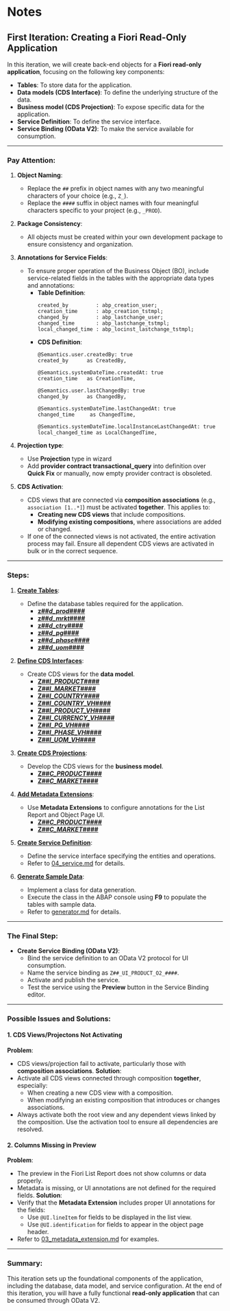 # Notes
## First Iteration: Creating a Fiori Read-Only Application

In this iteration, we will create back-end objects for a **Fiori read-only application**, focusing on the following key components:
- **Tables**: To store data for the application.
- **Data models (CDS Interface)**: To define the underlying structure of the data.
- **Business model (CDS Projection)**: To expose specific data for the application.
- **Service Definition**: To define the service interface.
- **Service Binding (OData V2)**: To make the service available for consumption.

---

### Pay Attention:
1. **Object Naming**:
   - Replace the `##` prefix in object names with any two meaningful characters of your choice (e.g., `Z_`).
   - Replace the `####` suffix in object names with four meaningful characters specific to your project (e.g., `_PROD`).

2. **Package Consistency**:
   - All objects must be created within your own development package to ensure consistency and organization.

3. **Annotations for Service Fields**:
   - To ensure proper operation of the Business Object (BO), include service-related fields in the tables with the appropriate data types and annotations:
     - **Table Definition**:
       ```abap
       created_by         : abp_creation_user;
       creation_time      : abp_creation_tstmpl;
       changed_by         : abp_lastchange_user;
       changed_time       : abp_lastchange_tstmpl;
       local_changed_time : abp_locinst_lastchange_tstmpl;
       ```
     - **CDS Definition**:
       ```abap
       @Semantics.user.createdBy: true
       created_by      as CreatedBy,

       @Semantics.systemDateTime.createdAt: true
       creation_time   as CreationTime,

       @Semantics.user.lastChangedBy: true
       changed_by      as ChangedBy,

       @Semantics.systemDateTime.lastChangedAt: true
       changed_time     as ChangedTime,

       @Semantics.systemDateTime.localInstanceLastChangedAt: true
       local_changed_time as LocalChangedTime,
       ```

4. **Projection type**:
   - Use **Projection** type in wizard
   - Add **provider contract transactional_query** into definition over **Quick Fix** or manually, now empty provider contract is obsoleted.

5. **CDS Activation**:
   - CDS views that are connected via **composition associations** (e.g., `association [1..*]`) must be activated **together**. This applies to:
     - **Creating new CDS views** that include compositions.
     - **Modifying existing compositions**, where associations are added or changed.
   - If one of the connected views is not activated, the entire activation process may fail. Ensure all dependent CDS views are activated in bulk or in the correct sequence.

---

### Steps:

1. **[Create Tables](./00_tables.md)**:
   - Define the database tables required for the application.
      - **[z##_d_prod_####](./00_tables.md#z##_d_prod_)**
      - **[z##_d_mrkt_####](./00_tables.md#z##_d_mrkt_)**
      - **[z##_d_ctry_####](./00_tables.md#z##_d_ctry_)**
      - **[z##_d_pg_####](./00_tables.md#z##_d_pg_)**
      - **[z##_d_phase_####](./00_tables.md#z##_d_phase_)**
      - **[z##_d_uom_####](./00_tables.md#z##_d_uom_)**

2. **[Define CDS Interfaces](./01_cds.md)**:
   - Create CDS views for the **data model**.
      - **[Z##_I_PRODUCT_####](./01_cds.md#Z##_I_PRODUCT_)**
      - **[Z##_I_MARKET_####](./01_cds.md#Z##_I_MARKET_)**
      - **[Z##_I_COUNTRY_####](./01_cds.md#Z##_I_COUNTRY_)**
      - **[Z##_I_COUNTRY_VH_####](./01_cds.md#Z##_I_COUNTRY_VH_)**
      - **[Z##_I_PRODUCT_VH_####](./01_cds.md#Z##_I_PRODUCT_VH_)**
      - **[Z##_I_CURRENCY_VH_####](./01_cds.md#Z##_I_CURRENCY_VH_)**
      - **[Z##_I_PG_VH_####](./01_cds.md#Z##_I_PG_VH_)**
      - **[Z##_I_PHASE_VH_####](./01_cds.md#Z##_I_PHASE_VH_)**
      - **[Z##_I_UOM_VH_####](./01_cds.md#Z##_I_UOM_VH_)**

3. **[Create CDS Projections](./02_cds.md)**:
   - Develop the CDS views for the **business model**.
      - **[Z##_C_PRODUCT_####](./02_cds.md#Z##_C_PRODUCT_)**
      - **[Z##_C_MARKET_####](./02_cds.md#Z##_C_MARKET_)**

4. **[Add Metadata Extensions](./03_metadata_extension.md)**:
   - Use **Metadata Extensions** to configure annotations for the List Report and Object Page UI.
      - **[Z##_C_PRODUCT_####](./03_metadata_extension.md#Z##_C_PRODUCT_)**
      - **[Z##_C_MARKET_####](./03_metadata_extension.md#Z##_C_MARKET_)**

5. **[Create Service Definition](./04_service.md)**:
   - Define the service interface specifying the entities and operations.
   - Refer to [04_service.md](./04_service.md) for details.

6. **[Generate Sample Data](./05_generator.md)**:
   - Implement a class for data generation.
   - Execute the class in the ABAP console using **F9** to populate the tables with sample data.
   - Refer to [generator.md](./05_generator.md) for details.

---

### The Final Step:
- **Create Service Binding (OData V2)**:
   - Bind the service definition to an OData V2 protocol for UI consumption.
   - Name the service binding as `Z##_UI_PRODUCT_O2_####`.
   - Activate and publish the service.
   - Test the service using the **Preview** button in the Service Binding editor.

---

### Possible Issues and Solutions:

#### 1. **CDS Views/Projectons Not Activating**
   **Problem**:
   - CDS views/projection fail to activate, particularly those with **composition associations**.
   **Solution**:
   - Activate all CDS views connected through composition **together**, especially:
     - When creating a new CDS view with a composition.
     - When modifying an existing composition that introduces or changes associations.
   - Always activate both the root view and any dependent views linked by the composition. Use the activation tool to ensure all dependencies are resolved.

#### 2. **Columns Missing in Preview**
   **Problem**:
   - The preview in the Fiori List Report does not show columns or data properly.
   - Metadata is missing, or UI annotations are not defined for the required fields.
   **Solution**:
   - Verify that the **Metadata Extension** includes proper UI annotations for the fields:
     - Use `@UI.lineItem` for fields to be displayed in the list view.
     - Use `@UI.identification` for fields to appear in the object page header.
   - Refer to [03_metadata_extension.md](./03_metadata_extension.md) for examples.

---

### Summary:
This iteration sets up the foundational components of the application, including the database, data model, and service configuration. At the end of this iteration, you will have a fully functional **read-only application** that can be consumed through OData V2.